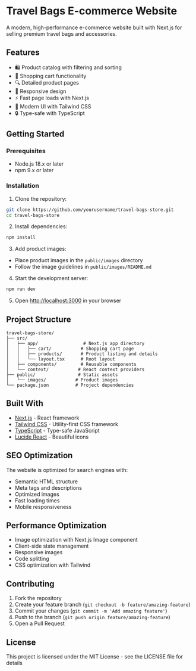 # Travel Bags E-commerce Website

A modern, high-performance e-commerce website built with Next.js for selling premium travel bags and accessories.

## Features

- 🛍️ Product catalog with filtering and sorting
- 🛒 Shopping cart functionality
- 🔍 Detailed product pages
- 📱 Responsive design
- ⚡ Fast page loads with Next.js
- 🎨 Modern UI with Tailwind CSS
- 🔒 Type-safe with TypeScript

## Getting Started

### Prerequisites

- Node.js 18.x or later
- npm 9.x or later

### Installation

1. Clone the repository:
```bash
git clone https://github.com/yourusername/travel-bags-store.git
cd travel-bags-store
```

2. Install dependencies:
```bash
npm install
```

3. Add product images:
- Place product images in the `public/images` directory
- Follow the image guidelines in `public/images/README.md`

4. Start the development server:
```bash
npm run dev
```

5. Open [http://localhost:3000](http://localhost:3000) in your browser

## Project Structure

```
travel-bags-store/
├── src/
│   ├── app/                 # Next.js app directory
│   │   ├── cart/           # Shopping cart page
│   │   ├── products/       # Product listing and details
│   │   └── layout.tsx      # Root layout
│   ├── components/         # Reusable components
│   └── context/           # React context providers
├── public/                # Static assets
│   └── images/           # Product images
└── package.json          # Project dependencies
```

## Built With

- [Next.js](https://nextjs.org/) - React framework
- [Tailwind CSS](https://tailwindcss.com/) - Utility-first CSS framework
- [TypeScript](https://www.typescriptlang.org/) - Type-safe JavaScript
- [Lucide React](https://lucide.dev/) - Beautiful icons

## SEO Optimization

The website is optimized for search engines with:
- Semantic HTML structure
- Meta tags and descriptions
- Optimized images
- Fast loading times
- Mobile responsiveness

## Performance Optimization

- Image optimization with Next.js Image component
- Client-side state management
- Responsive images
- Code splitting
- CSS optimization with Tailwind

## Contributing

1. Fork the repository
2. Create your feature branch (`git checkout -b feature/amazing-feature`)
3. Commit your changes (`git commit -m 'Add amazing feature'`)
4. Push to the branch (`git push origin feature/amazing-feature`)
5. Open a Pull Request

## License

This project is licensed under the MIT License - see the LICENSE file for details 